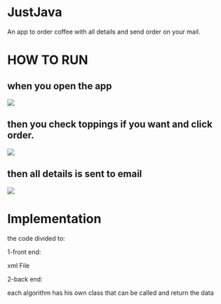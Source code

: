 # JustJava

An app to order coffee with all details and send order on your mail.



# HOW TO RUN

## when you open the app

<img src='img/img2.PNG' >

## then you check toppings if you want and click order.
<img src='img/img3.PNG' >

## then all details is sent to email
<img src='img/img1.PNG' >



# Implementation

the code divided to:

1-front end:

xml File

2-back end:

each algorithm has his own class that can be called and return the data 
